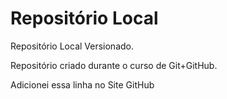 # Repositório Local
 Repositório Local Versionado.
 
 Repositório criado durante o curso de Git+GitHub.

 Adicionei essa linha no Site GitHub
